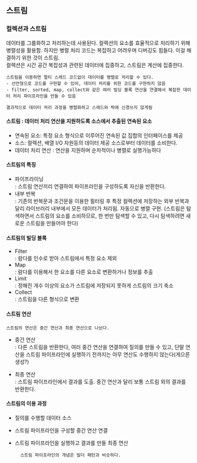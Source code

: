 ## 스트림 

### 컬렉션과 스트림  
데이터를 그룹화하고 처리하는데 사용된다. 컬렉션의 요소를 효율적으로 처리하기 위해 병렬성을 활용함. 하지만 병렬 처리 코드는 복잡하고 어려우며 디버깅도 힘들다. 이걸 해결하기 위한 것이 스트림.    
컬렉션은 시간 공간 복잡성과 관련된 데이터에 집중하고, 스트림은 계산에 집중한다.

    스트림을 이용하면 멀티 스레드 코드없이 데이터를 병렬로 처리할 수 있다.  
    - 선언형으로 코드를 구현할 수 있어, 데이터 처리를 위한 코드를 구현하지 않음 
    - filter, sorted, map, collect와 같은 여러 빌딩 블록 연산을 연결해서 복잡한 데이터 처리 파이프라인을 만들 수 있음
    
    결과적으로 데이터 처리 과정을 병렬화하고 스레드와 락에 신경쓰지 않게됨

#### 스트림 : 데이터 처리 연산을 지원하도록 소스에서 추출된 연속된 요소 
*	연속된 요소: 특정 요소 형식으로 이루어진 연속된 값 집합의 인터페이스를 제공
*	소스: 컬렉션, 배열 I/O 자원등의 데이터 제공 소스로부터 데이터를 소비한다. 
*	데이터 처리 연산 : 연산을 지원하며 순차적이나 병렬로 실행가능하다
 
#### 스트림의 특징 
*	파이프라이닝  
 : 스트림 연산끼리 연결하여 파이프라인을 구성하도록 자신을 반환한다.
*	내부 반복  
 : 기존의 반복문과 조건문을 이용한 필터링 후 특정 컬렉션에 저장하는 외부 반복과 달리 라이브러리 내부에서 모든 데이터가 처리됨. 자동으로 병렬 구현. (스트림은 탐색하면서 스트림의 요소를 소비하므로, 한 번만 탐색할 수 있고, 다시 탐색하려면 새로운 스트림을 만들어야 한다)

#### 스트림의 빌딩 블록 
*	Filter  
: 람다를 인수로 받아 스트림에서 특정 요소 제외  
*	Map  
: 람다를 이용해서 한 요소를 다른 요소로 변환하거나 정보를 추출   
*	Limit  
 : 정해진 개수 이상의 요소가 스트림에 저장되지 못하게 스트림의 크기 축소  
*	Collect  
 : 스트림을 다른 형식으로 변환

#### 스트림 연산
	스트림의 연산은 중간 연산과 최종 연산으로 나뉜다.
* 중간 연산  
 : 다른 스트림을 반환한다, 여러 중간 연산을 연결하여 질의를 만들 수 있고, 단말 연산을 스트림 파이프라인에 실행하기 전까지는 아무 연산도 수행하지 않는다(게으른 생성?)  

* 최종 연산  
 : 스트림 파이프라인에서 결과를 도출. 중간 연산과 달리 보통 스트림 외의 결과를 반환한다.

#### 스트림의 이용 과정
- 질의를 수행할 데이터 소스
- 스트림 파이프라인을 구성할 중간 연산 연결
- 스트림 파이프라인을 실행하고 결과를 만들 최종 연산

        스트림 파이프라인의 개념은 빌더 패턴과 비슷하다.
